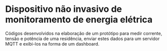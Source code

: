 # Dispositivo não invasivo de monitoramento de energia elétrica

Códigos desenvolvidos na elaboração de um protótipo para medir corrente, tensão e potência de uma residência, enviar estes dados para um servidor MQTT e exibi-los na forma de um dashboard.
